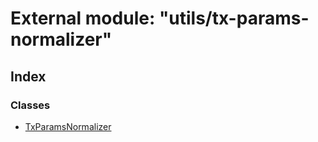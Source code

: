 # External module: "utils/tx-params-normalizer"

## Index

### Classes

* [TxParamsNormalizer](../classes/_utils_tx_params_normalizer_.txparamsnormalizer.md)
